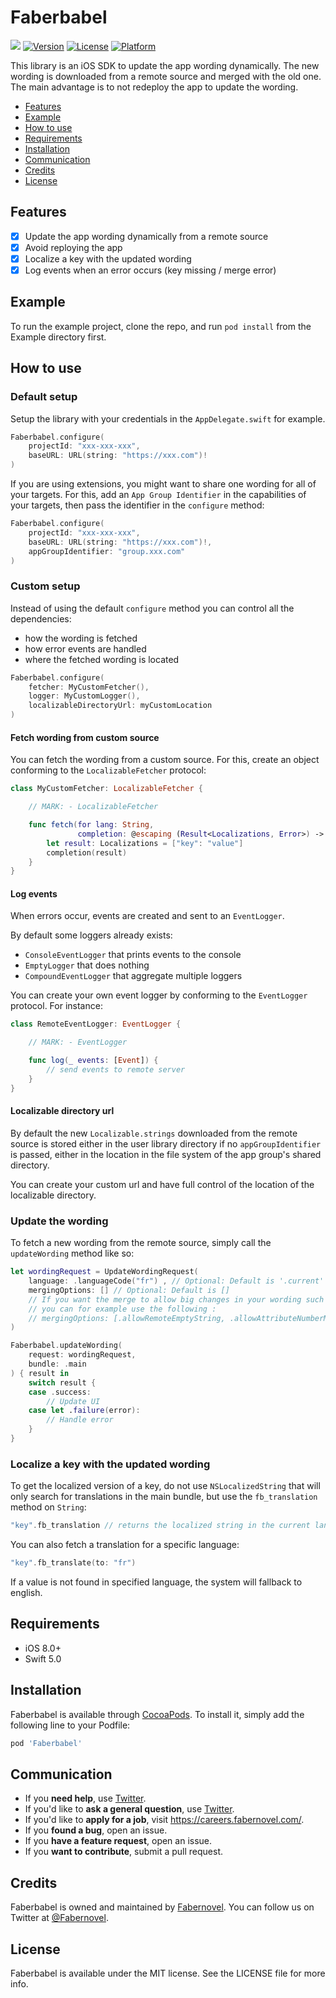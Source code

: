 # Faberbabel

![](https://github.com/faberNovel/faberbabel-ios/workflows/CI/badge.svg)
[![Version](https://img.shields.io/cocoapods/v/Faberbabel.svg?style=flat)](https://cocoapods.org/pods/Faberbabel)
[![License](https://img.shields.io/cocoapods/l/Faberbabel.svg?style=flat)](https://cocoapods.org/pods/Faberbabel)
[![Platform](https://img.shields.io/cocoapods/p/Faberbabel.svg?style=flat)](https://cocoapods.org/pods/Faberbabel)

This library is an iOS SDK to update the app wording dynamically. The new wording is downloaded from a remote source and merged with the old one. The main advantage is to not redeploy the app to update the wording.

- [Features](#features)
- [Example](#example)
- [How to use](#how-to-use)
- [Requirements](#requirements)
- [Installation](#installation)
- [Communication](#communication)
- [Credits](#credits)
- [License](#license)

## Features

- [x] Update the app wording dynamically from a remote source
- [x] Avoid reploying the app
- [x] Localize a key with the updated wording
- [x] Log events when an error occurs (key missing / merge error)

## Example

To run the example project, clone the repo, and run `pod install` from the Example directory first.

## How to use

### Default setup

Setup the library with your credentials in the `AppDelegate.swift` for example.

```swift
Faberbabel.configure(
    projectId: "xxx-xxx-xxx",
    baseURL: URL(string: "https://xxx.com")!
)
```

If you are using extensions, you might want to share one wording for all of your targets. For this, add an `App Group Identifier` in the capabilities of your targets, then pass the identifier in the `configure` method:

```swift
Faberbabel.configure(
    projectId: "xxx-xxx-xxx",
    baseURL: URL(string: "https://xxx.com")!,
    appGroupIdentifier: "group.xxx.com"
)
```

### Custom setup

Instead of using the default `configure` method you can control all the dependencies:
- how the wording is fetched
- how error events are handled
- where the fetched wording is located

```swift
Faberbabel.configure(
    fetcher: MyCustomFetcher(),
    logger: MyCustomLogger(),
    localizableDirectoryUrl: myCustomLocation
)
```

#### Fetch wording from custom source

You can fetch the wording from a custom source. For this, create an object conforming to the `LocalizableFetcher` protocol:

```swift
class MyCustomFetcher: LocalizableFetcher {

    // MARK: - LocalizableFetcher

    func fetch(for lang: String,
               completion: @escaping (Result<Localizations, Error>) -> Void) {
        let result: Localizations = ["key": "value"]
        completion(result)
    }
}
```

#### Log events

When errors occur, events are created and sent to an `EventLogger`.

By default some loggers already exists:
- `ConsoleEventLogger` that prints events to the console
- `EmptyLogger` that does nothing
- `CompoundEventLogger` that aggregate multiple loggers

You can create your own event logger by conforming to the `EventLogger` protocol. For instance:

```swift
class RemoteEventLogger: EventLogger {

    // MARK: - EventLogger

    func log(_ events: [Event]) {
        // send events to remote server
    }
}
```

#### Localizable directory url

By default the new `Localizable.strings` downloaded from the remote source is stored either in the user library directory if no `appGroupIdentifier` is passed, either in the location in the file system of the app group's shared directory.

You can create your custom url and have full control of the location of the localizable directory.

### Update the wording

To fetch a new wording from the remote source, simply call the `updateWording` method like so:

```swift
let wordingRequest = UpdateWordingRequest(
    language: .languageCode("fr") , // Optional: Default is '.current'
    mergingOptions: [] // Optional: Default is []
    // If you want the merge to allow big changes in your wording such as a number of attributes mismatch,
    // you can for example use the following :
    // mergingOptions: [.allowRemoteEmptyString, .allowAttributeNumberMismatch]
)

Faberbabel.updateWording(
    request: wordingRequest,
    bundle: .main
) { result in
    switch result {
    case .success:
        // Update UI
    case let .failure(error):
        // Handle error
    }
}
```

### Localize a key with the updated wording

To get the localized version of a key, do not use `NSLocalizedString` that will only search for translations in the main bundle, but use the `fb_translation` method on `String`:

```swift
"key".fb_translation // returns the localized string in the current language
```

You can also fetch a translation for a specific language:

```swift
"key".fb_translate(to: "fr")
```

If a value is not found in specified language, the system will fallback to english.

## Requirements

- iOS 8.0+
- Swift 5.0

## Installation

Faberbabel is available through [CocoaPods](https://cocoapods.org). To install
it, simply add the following line to your Podfile:

```ruby
pod 'Faberbabel'
```

## Communication

- If you **need help**, use [Twitter](https://twitter.com/Fabernovel).
- If you'd like to **ask a general question**, use [Twitter](https://www.fabernovel.com/).
- If you'd like to **apply for a job**, visit https://careers.fabernovel.com/.
- If you **found a bug**, open an issue.
- If you **have a feature request**, open an issue.
- If you **want to contribute**, submit a pull request.

## Credits

Faberbabel is owned and maintained by [Fabernovel](https://www.fabernovel.com/). You can follow us on Twitter at [@Fabernovel](https://twitter.com/FabernovelTech).

## License

Faberbabel is available under the MIT license. See the LICENSE file for more info.
